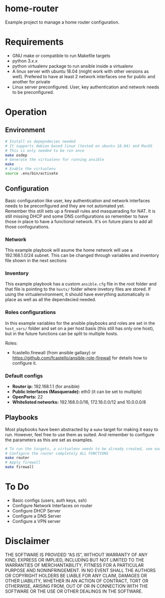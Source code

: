 # home-router
Example project to manage a home router configuration. 

# Requirements

- GNU make or compatible to run Makefile targets
- python 3.x.x
- python virtualenv package to run ansible inside a virtualenv
- A linux server with ubuntu 18.04 (might work with other versions as well). Prefered to have at least 2 network interfaces one for public and another for private
- Linux server preconfigured. User, key authentication and network needs to be preconfigured.

# Operation

## Environment
```bash
# Install os depepndecies needed 
# It supports debian based linux (tested on ubuntu 18.04) and MacOS
# This is only needed to be run once 
make osdep
# Generate the virtualenv for running ansible
make
# Enable the virtualenv
source .env/bin/activate
```
## Configuration

Basic configuration like user, key authentication and network interfaces needs to be preconfigured and they are not automated yet.  
Remember this still sets up a firewall rules and masquerading for NAT. It is still missing DHCP and some DNS configurations so remember to have those in place to have a functional network. It's on future plans to add all those confogurations.

### Network
This example playbook will asume the home network will use a 192.168.1.0/24 subnet. This can be changed through variables and inventory file shown in the next sections

### Inventory
This example playbook has a custom `ansible.cfg` file in the root folder and that file is pointing to the `hosts/` folder where invetory files are stored. If using the virtualenvironment, it should have everything automatically in place as well as all the dependecied needed.

### Roles configurations

In this example variables for the ansible playbooks and roles are set in the `host_vars/` folder and set on a per host basis (this still has only one host), but in the future functions can be split to multiple hosts.  

Roles:

- fcastello.firewall (from ansible gallaxy) or https://github.com/fcastello/ansible-role-firewall for details how to configure it.

### Default configs

- **Router ip:** 192.168.1.1 (for ansible)
- **Public Interfaces (Masquerade):** eth0 (it can be set to multiple)
- **OpenPorts:** 22
- **Whitelisted networks:** 192.168.0.0/16, 172.16.0.0/12 and 10.0.0.0/8


## Playbooks
Most playbooks have been abstracted by a `make` target for making it easy to run. However, feel free to use them as suited. And remember to configure the parameters as this are set as examples.
```bash
# To run the targets, a virtualenv needs to be already created, see earlier sections for confoguring it otherwise the make targets will fail.
# Configure the router completely ALL FUNCTIONS
make router
# Apply firewall
make firewall
```

# To Do
- Basic configs (users, auth keys, ssh)
- Configure Network Interfaces on router
- Configure DHCP Server
- Configure a DNS Server
- Configure a VPN server

# Disclaimer
THE SOFTWARE IS PROVIDED “AS IS”, WITHOUT WARRANTY OF ANY KIND, EXPRESS OR IMPLIED, INCLUDING BUT NOT LIMITED TO THE WARRANTIES OF MERCHANTABILITY, FITNESS FOR A PARTICULAR PURPOSE AND NONINFRINGEMENT. IN NO EVENT SHALL THE AUTHORS OR COPYRIGHT HOLDERS BE LIABLE FOR ANY CLAIM, DAMAGES OR OTHER LIABILITY, WHETHER IN AN ACTION OF CONTRACT, TORT OR OTHERWISE, ARISING FROM, OUT OF OR IN CONNECTION WITH THE SOFTWARE OR THE USE OR OTHER DEALINGS IN THE SOFTWARE.